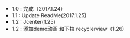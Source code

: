 
- 1.0 : 完成（2017.1.24）
- 1.1 : Update ReadMe(2017.1.25)
- 1.2 : Jcenter(1.25)
- 1.2 : 添加demo动画 和下拉 recyclerview（1.26)